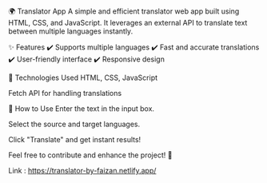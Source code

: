 🌍 Translator App
A simple and efficient translator web app built using HTML, CSS, and JavaScript. It leverages an external API to translate text between multiple languages instantly.

✨ Features
✔️ Supports multiple languages
✔️ Fast and accurate translations
✔️ User-friendly interface
✔️ Responsive design

🚀 Technologies Used
HTML, CSS, JavaScript

Fetch API for handling translations

📌 How to Use
Enter the text in the input box.

Select the source and target languages.

Click "Translate" and get instant results!

Feel free to contribute and enhance the project! 🎉

Link : https://translator-by-faizan.netlify.app/

